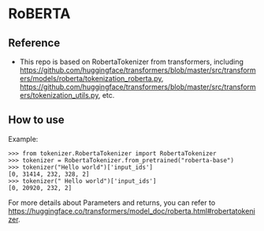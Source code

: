 # RoBERTA
## Reference
- This repo is based on RobertaTokenizer from transformers, including https://github.com/huggingface/transformers/blob/master/src/transformers/models/roberta/tokenization_roberta.py, https://github.com/huggingface/transformers/blob/master/src/transformers/tokenization_utils.py, etc.

## How to use
Example:
```
>>> from tokenizer.RobertaTokenizer import RobertaTokenizer
>>> tokenizer = RobertaTokenizer.from_pretrained("roberta-base")
>>> tokenizer("Hello world")['input_ids']
[0, 31414, 232, 328, 2]
>>> tokenizer(" Hello world")['input_ids']
[0, 20920, 232, 2]
```
For more details about Parameters and returns, you can refer to  https://huggingface.co/transformers/model_doc/roberta.html#robertatokenizer.